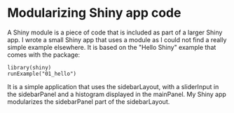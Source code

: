 # Modularizing Shiny app code
A Shiny module is a piece of code that is included as part of a larger Shiny app. I wrote a small Shiny app that uses a module as I could not find a really simple example elsewhere. It is based on the "Hello Shiny" example that comes with the package: 

``` {.r}
library(shiny)
runExample("01_hello")
``` 

It is a simple application that uses the sidebarLayout, with a sliderInput in the sidebarPanel and a histogram displayed in the mainPanel. My Shiny app modularizes the sidebarPanel part of the sidebarLayout. 
